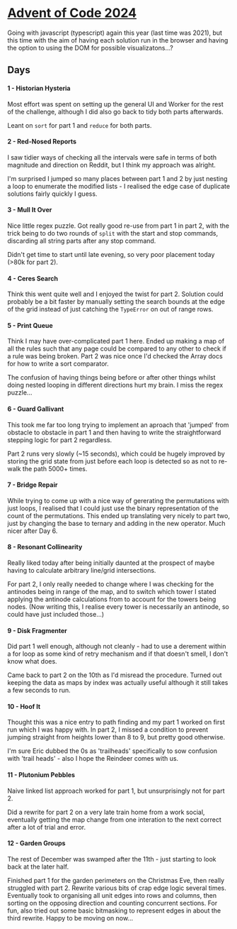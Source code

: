 # [Advent of Code 2024](https://adventofcode.com/2024)

Going with javascript (typescript) again this year (last time was 2021), but this time with the
aim of having each solution run in the browser and having the option to using the DOM for
possible visualizatons...?

## Days

#### 1 - Historian Hysteria

Most effort was spent on setting up the general UI and Worker for the rest of the challenge, although I did also go back to tidy both parts afterwards.

Leant on `sort` for part 1 and `reduce` for both parts.

#### 2 - Red-Nosed Reports

I saw tidier ways of checking all the intervals were safe in terms of both magnitude and direction on Reddit, but I think my approach was alright.

I'm surprised I jumped so many places between part 1 and 2 by just nesting a loop to enumerate the modified lists - I realised the edge case of duplicate solutions fairly quickly I guess.

#### 3 - Mull It Over

Nice little regex puzzle. Got really good re-use from part 1 in part 2, with the trick being to do two rounds of `split` with the start and stop commands, discarding all string parts after any stop command.

Didn't get time to start until late evening, so very poor placement today (>80k for part 2).

#### 4 - Ceres Search

Think this went quite well and I enjoyed the twist for part 2. Solution could probably be a bit faster by manually setting the search bounds at the edge of the grid instead of just catching the `TypeError` on out of range rows.

#### 5 - Print Queue

Think I may have over-complicated part 1 here. Ended up making a map of all the rules such that any page could be compared to any other to check if a rule was being broken. Part 2 was nice once I'd checked the Array docs for how to write a sort comparator.

The confusion of having things being before or after other things whilst doing nested looping in different directions hurt my brain. I miss the regex puzzle...

#### 6 - Guard Gallivant

This took me far too long trying to implement an aproach that 'jumped' from obstacle to obstacle in part 1 and then having to write the straightforward stepping logic for part 2 regardless.

Part 2 runs very slowly (~15 seconds), which could be hugely improved by storing the grid state from just before each loop is detected so as not to re-walk the path 5000+ times.

#### 7 - Bridge Repair

While trying to come up with a nice way of gererating the permutations with just loops, I realised that I could just use the binary representation of the count of the permutations. This ended up translating very nicely to part two, just by changing the base to ternary and adding in the new operator. Much nicer after Day 6.

#### 8 - Resonant Collinearity

Really liked today after being initially daunted at the prospect of maybe having to calculate arbitrary line/grid intersections.

For part 2, I only really needed to change where I was checking for the antinodes being in range of the map, and to switch which tower I stated applying the antinode calculations from to account for the towers being nodes. (Now writing this, I realise every tower is necessarily an antinode, so could have just included those...)

#### 9 - Disk Fragmenter

Did part 1 well enough, although not cleanly - had to use a derement within a for loop as some kind of retry mechanism and if that doesn't smell, I don't know what does.

Came back to part 2 on the 10th as I'd misread the procedure. Turned out keeping the data as maps by index was actually useful although it still takes a few seconds to run.

#### 10 - Hoof It

Thought this was a nice entry to path finding and my part 1 worked on first run which I was happy with.
In part 2, I missed a condition to prevent jumping straight from heights lower than 8 to 9, but pretty good otherwise.

I'm sure Eric dubbed the 0s as 'trailheads' specifically to sow confusion with 'trail heads' - also I hope the Reindeer comes with us.

#### 11 - Plutonium Pebbles

Naive linked list approach worked for part 1, but unsurprisingly not for part 2.

Did a rewrite for part 2 on a very late train home from a work social, eventually getting the map change from one interation to the next correct after a lot of trial and error.

#### 12 - Garden Groups

The rest of December was swamped after the 11th - just starting to look back at the later half.

Finished part 1 for the garden perimeters on the Christmas Eve, then really struggled with part 2. Rewrite various bits of crap edge logic several times. Eventually took to organising all unit edges into rows and columns, then sorting on the opposing direction and counting concurrent sections. For fun, also tried out some basic bitmasking to represent edges in about the third rewrite. Happy to be moving on now...
